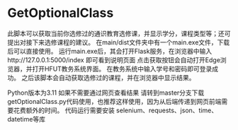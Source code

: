 # GetOptionalClass
此脚本可以获取当前你选修过的通识教育选修课，并显示学分，课程类型等；还可提出对接下来选修课程的建议。
在main/dist文件夹中有一个main.exe文件，下载后可以直接使用。
运行main.exe后，其会打开Flask服务，在浏览器中输入http://127.0.0.1:5000/index 即可看到说明页面
点击获取按钮会自动打开Edge浏览器，并打开HFUT教务系统界面。
在教务系统中输入学号和密码即可登录成功。
之后该脚本会自动获取选修过的课程，并在浏览器中显示结果。

Python版本为3.11 如果不需要通过网页查看结果 请转到master分支下载getOptionalClass.py代码使用，也推荐这样使用，因为从后端传递到网页前端需要花费额外的时间。
代码运行需要安装 selenium、requests、json、time、datetime等库
